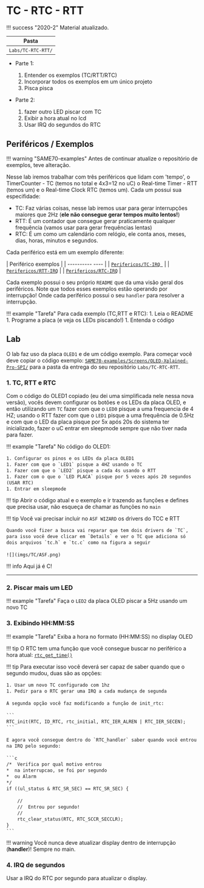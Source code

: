 # TC - RTC - RTT  

!!! success "2020-2"
    Material atualizado.

<!--
!!! Repositório
    Criar repositório para entregar o lab e preencher o formulário a seguir:
    
    <iframe src="https://docs.google.com/forms/d/e/1FAIpQLSfS3x4QLibvCgUAiekQi0_cjWPZqwZ2j5xQwS_MG3QLSJzmUg/viewform?embedded=true" width="640" height="571" frameborder="0" marginheight="0" marginwidth="0">Loading…</iframe>
-->

| Pasta              |
|--------------------|
| `Labs/TC-RTC-RTT/` |

- Parte 1: 
    1. Entender os exemplos (TC/RTT/RTC)
    1. Incorporar todos os exemplos em um único projeto
    1. Pisca pisca 
    
- Parte 2:
    1. fazer outro LED piscar com TC
    1. Exibir a hora atual no lcd
    1. Usar IRQ do segundos do RTC

<!--
- Parte 2 
    - C+ : fazer outro LED piscar com TC
    - B : Exibir a hora atual no lcd
    - A : Usar IRQ do segundos do RTC
 -->
## Periféricos / Exemplos

!!! warning "SAME70-examples"
    Antes de continuar atualize o repositório de exemplos, teve alteração.

Nesse lab iremos trabalhar com três periféricos que lidam com 'tempo', o TimerCounter - TC (temos no total e 4x3=12 no uC) o Real-time Timer - RTT (temos um) e o Real-time Clock RTC (temos um). Cada um possui sua especifidade:

- TC: Faz várias coisas, nesse lab iremos usar para gerar interrupções maiores que 2Hz (**ele não consegue gerar tempos muito lentos!**)
- RTT: É um contador que consegue gerar praticamente qualquer frequência (vamos usar para gerar frequências lentas)
- RTC: É um como um calendário com relógio, ele conta anos, meses, dias, horas, minutos e segundos.

Cada periférico está em um exemplo diferente:

| Periférico exemplos                                                                                   |
| ----------             ----                                                                           |
| [`Perifericos/TC-IRQ `](https://github.com/Insper/SAME70-examples/tree/master/Perifericos-uC/TC-IRQ)  |
| [`Perifericos/RTT-IRQ`](https://github.com/Insper/SAME70-examples/tree/master/Perifericos-uC/RTT-IRQ) |
| [`Perifericos/RTC-IRQ`](https://github.com/Insper/SAME70-examples/tree/master/Perifericos-uC/RTC-IRQ) |

Cada exemplo possui o seu próprio `README` que da uma visão geral dos periféricos. Note que todos esses exemplos estão operando por interrupção! Onde cada periférico possui o seu `handler` para resolver a interrupção.

!!! example "Tarefa"
    Para cada exemplo (TC,RTT e RTC):
    1. Leia o README
    1. Programe a placa (e veja os LEDs piscando!)
    1. Entenda o código

## Lab

O lab faz uso da placa `OLED1` e de um código exemplo. Para começar você deve copiar o código exemplo: [`SAME70-examples/Screens/OLED-Xplained-Pro-SPI/`](https://github.com/Insper/SAME70-examples/tree/master/Screens/OLED-Xplained-Pro-SPI) para a pasta da entrega do seu repositório `Labs/TC-RTC-RTT`.

### 1. TC, RTT e RTC 

Com o código do OLED1 copiado (eu dei uma simplificada nele nessa nova versão), vocês devem configurar os botões e os LEDs da placa OLED, e então utilizando um `TC` fazer com que o `LED0` pisque a uma frequencia de 4 HZ; usando o RTT fazer com que o `LED1` pisque a uma frequência de 0.5Hz e com que o LED da placa pisque por 5x após 20s do sistema ter inicializado, fazer o uC entrar em sleepmode sempre que não tiver nada para fazer.

!!! example "Tarefa"
    No código do OLED1:
    
    1. Configurar os pinos e os LEDs da placa OLED1
    1. Fazer com que o `LED1` pisque a 4HZ usando o TC
    1. Fazer com que o `LED2` pisque a cada 4s usando o RTT
    1. Fazer com o que o `LED PLACA` pisque por 5 vezes após 20 segundos (USAR RTC)
    1. Entrar em sleepmode

!!! tip
    Abrir o código atual e o exemplo e ir trazendo as funções e defines que precisa usar, não esqueça de chamar as funções no `main`

!!! tip
    Você vai precisar incluir no `ASF WIZARD` os drivers do TCC e RTT
    
    Quando você fizer a busca vai reparar que tem dois drivers de `TC`,
    para isso você deve clicar em `Details` e ver o TC que adiciona só
    dois arquivos `tc.h` e `tc.c` como na figura a seguir
    
    ![](imgs/TC/ASF.png)
    
!!! info
    Aqui já é C!
    
----------------------------

### 2. Piscar mais um LED

!!! example "Tarefa"
    Faça o `LED2` da placa OLED piscar a 5Hz usando um novo TC

### 3. Exibindo HH:MM:SS

!!! example "Tarefa"
    Exiba a hora no formato (HH:MM:SS) no display OLED
    
!!! tip
    O RTC tem uma função que você consegue buscar no periférico a hora atual: [`rtc_get_time()`](http://asf.atmel.com/docs/latest/sam.drivers.rtc.example.samv71_xplained_ultra/html/group__sam__drivers__rtc__group.html#ga91b1a1ac85e5bb5effefe275b824fe6a)
    
!!! tip 
    Para executar isso você deverá ser capaz de saber quando que o segundo mudou, duas são as opções:
    
    1. Usar um novo TC configurado com 1hz
    1. Pedir para o RTC gerar uma IRQ a cada mudança de segunda
    
    A segunda opção você faz modificando a função de init_rtc:
    
    ```
    RTC_init(RTC, ID_RTC, rtc_initial, RTC_IER_ALREN | RTC_IER_SECEN);
    ```
    
    E agora você consegue dentro do `RTC_handler` saber quando você entrou
    na IRQ pelo segundo:
    
    ```c
    /*  Verifica por qual motivo entrou
	*  na interrupcao, se foi por segundo
	*  ou Alarm
	*/
	if ((ul_status & RTC_SR_SEC) == RTC_SR_SEC) {
        
        //    
        //  Entrou por segundo! 
        // 
		rtc_clear_status(RTC, RTC_SCCR_SECCLR);
	}
    ```
   
!!! warning
    Você nunca deve atualizar display dentro de interrupção (**handler**)! Sempre no main.
    
### 4. IRQ de segundos
    
Usar a IRQ do RTC por segundo para atualizar o display.

